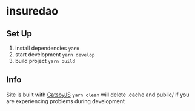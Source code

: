 # insuredao

## Set Up

1. install dependencies `yarn`
2. start development `yarn develop`
3. build project `yarn build`

## Info

Site is built with [GatsbyJS](https://www.gatsbyjs.com/)
`yarn clean` will delete .cache and public/ if you are experiencing problems during development
